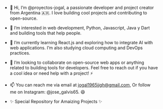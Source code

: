 - 👋 Hi, I’m @proyectos-jogal, a passionate developer and project creator from Argentina 🇦🇷.
     I love building cool projects and contributing to open-source.
  
- 👀 I’m interested in web development, Python, Javascript, Java y Dart and building tools that help people.

- 🌱 I’m currently learning React.js and exploring how to integrate AI with web applications.
      I’m also studying cloud computing and DevOps practices.
  
- 💞️ I’m looking to collaborate on open-source web apps or anything related to building tools for developers.
      Feel free to reach out if you have a cool idea or need help with a project! ⚡
  
- 📫 You can reach me via email at jogal1965jjgh@gmail.com,
      Or follow me on Instagram: @jose_galvis65. 😄
  
- ✨ Special Repository for Amaizing Projects ✨
